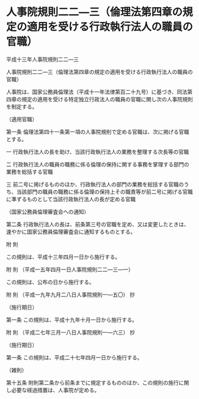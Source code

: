 # 人事院規則二二―三（倫理法第四章の規定の適用を受ける行政執行法人の職員の官職）

平成十三年人事院規則二二―三

人事院規則二二―三（倫理法第四章の規定の適用を受ける行政執行法人の職員の官職）

人事院は、国家公務員倫理法（平成十一年法律第百二十九号）に基づき、同法第四章の規定の適用を受ける特定独立行政法人の職員の官職に関し次の人事院規則を制定する。

（適用官職）

第一条 倫理法第四十一条第一項の人事院規則で定める官職は、次に掲げる官職とする。

一 行政執行法人の長を助け、当該行政執行法人の業務を整理する次長等の官職

二 行政執行法人の職員の職務に係る倫理の保持に関する事務を掌理する部門の業務を総括する官職

三 前二号に掲げるもののほか、行政執行法人の部門の業務を総括する官職のうち、当該部門の職員の職務に係る倫理の保持上その職責等が前二号に掲げる官職に準ずるものとして当該行政執行法人の長が定める官職

（国家公務員倫理審査会への通知）

第二条 行政執行法人の長は、前条第三号の官職を定め、又は変更したときは、速やかに国家公務員倫理審査会に通知するものとする。

附 則

この規則は、平成十三年四月一日から施行する。

附 則 （平成一五年四月一日人事院規則二二―三―一）

この規則は、公布の日から施行する。

附 則 （平成一九年九月二八日人事院規則一―五〇） 抄

（施行期日）

第一条 この規則は、平成十九年十月一日から施行する。

附 則 （平成二七年三月一八日人事院規則一―六三） 抄

（施行期日）

第一条 この規則は、平成二十七年四月一日から施行する。

（雑則）

第十五条 附則第二条から前条までに規定するもののほか、この規則の施行に関し必要な経過措置は、人事院が定める。
